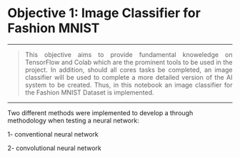 # Objective 1: Image Classifier for Fashion MNIST 

---
> <p align = "justify">This objective aims to provide fundamental knoweledge on TensorFlow and Colab which are the prominent tools to be used in the project. In addition, should all cores tasks be completed, an image classifier will be used to complete a more detailed version of the AI system to be created. 
> Thus, in this notebook an image classifier for the Fashion MNIST Dataset is implemented.
---
  

  
Two different methods were implemented to develop a through methodology when testing a neural network: 

1- conventional neural network

2- convolutional neural network

